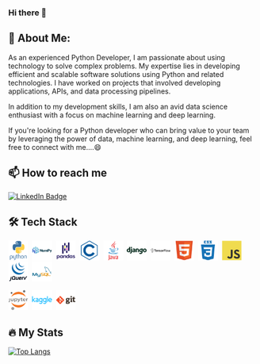 ### Hi there 👋

## 💫 About Me:
As an experienced Python Developer, I am passionate about using technology to solve complex problems. My expertise lies in developing efficient and scalable software solutions using Python and related technologies. I have worked on projects that involved developing applications, APIs, and data processing pipelines.

In addition to my development skills, I am also an avid data science enthusiast with a focus on machine learning and deep learning. 

If you're looking for a Python developer who can bring value to your team by leveraging the power of data, machine learning, and deep learning, feel free to connect with me....😄



## 📫 How to reach me
 <a href="https://www.linkedin.com/in/jinal-kharose-b223ba1b6/">
    <img src="https://img.shields.io/badge/LinkedIn-blue?style=for-the-badge&logo=linkedin&logoColor=white" alt="LinkedIn Badge"/>
 </a>


## :hammer_and_wrench: Tech Stack
<div>
  <img src="https://github.com/devicons/devicon/blob/master/icons/python/python-original-wordmark.svg" title="Python" alt="Python" width="40" height="40"/>&nbsp;
  <img src="https://github.com/devicons/devicon/blob/master/icons/numpy/numpy-original-wordmark.svg"  title="Numpy" alt="Numpy" width="40" height="40"/>&nbsp;
  <img src="https://github.com/devicons/devicon/blob/master/icons/pandas/pandas-original-wordmark.svg"  title="Pandas" alt="Pandas" width="40" height="40"/>&nbsp;
  <img src="https://github.com/devicons/devicon/blob/master/icons/c/c-line.svg" title="C" alt="C" width="40" height="40"/>&nbsp;
  <img src="https://github.com/devicons/devicon/blob/master/icons/java/java-original-wordmark.svg" title="Java" alt="Java" width="40" height="40"/>&nbsp;
  <img src="https://github.com/devicons/devicon/blob/master/icons/django/django-plain-wordmark.svg"  title="Djnago" alt="Django" width="40" height="40"/>&nbsp;
  <img src="https://github.com/devicons/devicon/blob/master/icons/tensorflow/tensorflow-line-wordmark.svg"  title="Tensorflow" alt="Tensorflow" width="40" height="40"/>&nbsp;
   <img src="https://github.com/devicons/devicon/blob/master/icons/html5/html5-original.svg" title="HTML5" alt="HTML" width="40" height="40"/>&nbsp;
  <img src="https://github.com/devicons/devicon/blob/master/icons/css3/css3-plain-wordmark.svg"  title="CSS3" alt="CSS" width="40" height="40"/>&nbsp;
  <img src="https://github.com/devicons/devicon/blob/master/icons/javascript/javascript-original.svg" title="JavaScript" alt="JavaScript" width="40" height="40"/>&nbsp;
  <img src="https://github.com/devicons/devicon/blob/master/icons/jquery/jquery-original-wordmark.svg"  title="JQuery" alt="JQuery" width="40" height="40"/>&nbsp;
  <img src="https://github.com/devicons/devicon/blob/master/icons/mysql/mysql-original-wordmark.svg" title="MySQL"  alt="MySQL" width="40" height="40"/>&nbsp;
  
  <img src="https://github.com/devicons/devicon/blob/master/icons/jupyter/jupyter-original-wordmark.svg" title="Jupyter" alt="Jupyter" width="40" height="40"/>&nbsp;
  <img src="https://github.com/devicons/devicon/blob/master/icons/kaggle/kaggle-original-wordmark.svg"  title="Kaggle" alt="Kaggle" width="40" height="40"/>&nbsp;
  <img src="https://github.com/devicons/devicon/blob/master/icons/git/git-original-wordmark.svg" title="Git" alt="Git" width="40" height="40"/>&nbsp;
</div>


## :fire: My Stats 
[![Top Langs](https://github-readme-stats.vercel.app/api/top-langs/?username=Jinalkharose&layout=compact)](https://github.com/anuraghazra/github-readme-stats)
